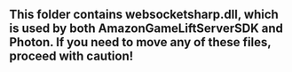 ## This folder contains websocketsharp.dll, which is used by both AmazonGameLiftServerSDK and Photon. If you need to move any of these files, proceed with caution!